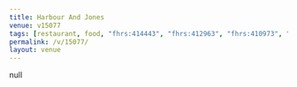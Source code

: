 ```yaml
---
title: Harbour And Jones
venue: v15077
tags: [restaurant, food, "fhrs:414443", "fhrs:412963", "fhrs:410973", "fhrs:508499"]
permalink: /v/15077/
layout: venue
---
```

null